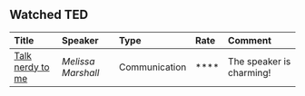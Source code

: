 ## Watched TED

| Title| Speaker| Type|Rate | Comment
|:-----|:-------|:----|:----|:------|
|[Talk nerdy to me](http://www.ted.com/talks/melissa_marshall_talk_nerdy_to_me)| *Melissa Marshall*| Communication| ****| The speaker is charming!| 
